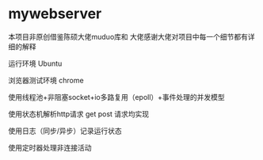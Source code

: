 # mywebserver
本项目非原创借鉴陈硕大佬muduo库和  大佬感谢大佬对项目中每一个细节都有详细的解释

运行环境 Ubuntu

浏览器测试环境 chrome

使用线程池+非阻塞socket+io多路复用（epoll）+事件处理的并发模型

使用状态机解析http请求 get post 请求均实现

使用日志（同步/异步）记录运行状态

使用定时器处理非连接活动
